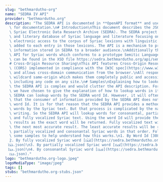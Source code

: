 ```yaml
---
slug: "bethmardutho-org"
name: "SEDRA IV API"
provider: "bethmardutho.org"
description: "The SEDRA API is documented in **OpenAPI format** and uses [ReDoc](https://github.com/Rebilly/ReDoc)\
  \ for documentation.\n# Introduction\nThis document describes the JSON API for the\
  \ Syriac Electronic Data Research Archive (SEDRA). The SEDRA project is a linguistic\
  \ and literary database of Syriac language and literature focusing on providing\
  \ electronic access to the corpus of Syriac lexicons with linguistic information\
  \ added to each entry in those lexicons. The API is a mechanism to provide the linguistic\
  \ information stored in SEDRA to a broader audience.\nAdditionally there is a XML\
  \ API for Syriac words which conforms to a prototype Semitic Languages schema which\
  \ can be found in the XSD file https://sedra.bethmardutho.org/api/semiticLanguages.xsd.\n\
  # Cross-Origin Resource Sharing\nThis API features Cross-Origin Resource Sharing\
  \ (CORS) implemented in compliance with the [W3C spec](https://www.w3.org/TR/cors/)\
  \ and allows cross-domain communication from the browser.\nAll responses have a\
  \ wildcard same-origin which makes them completely public and accessible to everyone,\
  \ including any code on any site.\n# Samples\nExplaining how to lookup words in\
  \ the SEDRA API is complex and would clutter the API description. For that reason\
  \ we have chosen to give the explanation of how to lookup words in its own section.\
  \ SEDRA can lookup words by the SEDRA word Id. However, it will often be the case\
  \ that the consumer of information provided by the SEDRA API does not know the SEDRA\
  \ word Id. It is for that reason that the SEDRA API provides a method to lookup\
  \ words by the Syriac text. But that process is complicated by the nature of Syriac\
  \ writing. So the SEDRA API will lookup words for consonantal, partially vocalized,\
  \ and fully vocalized Syriac text. Using the word Id will provide the most accurate\
  \ results as the exact word will be returned. Fully vocalized text will provide\
  \ the next most accurate result. The least accurate results will be returned by\
  \ partially vocalized and consonantal Syriac words in that order. Following are\
  \ some samples to help understand how this works.\n1. By Word Id [30862](https://sedra.bethmardutho.org/api/word/30862.json)\n\
  2. By fully vocalized Syriac word [ܐܰܒܳܪܳܐ](https://sedra.bethmardutho.org/api/word/ܐ\
  ܰܒܳܪܳܐ.json)\n3. By partially vocalized Syriac word [ܐܶܒܪܐ](https://sedra.bethmardutho.org/api/word/ܐ\
  ܶܒܪܐ.json)\n4. By consonantal Syriac word [ܐܒܪܐ](https://sedra.bethmardutho.org/api/word/ܐ\
  ܒܪܐ.json)."
logo: "bethmardutho.org-logo.jpeg"
logoMediaType: "image/jpeg"
tags: []
stubs: "bethmardutho.org-stubs.json"
---
```

